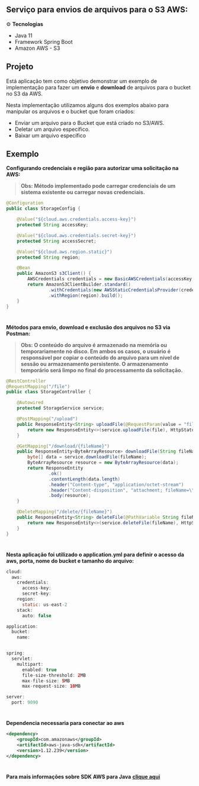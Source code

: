 ## Serviço para envios de arquivos para o S3 AWS:

⚙️ **Tecnologias**
- Java 11
- Framework Spring Boot
- Amazon AWS - S3

## Projeto

Está aplicação tem como objetivo demonstrar um exemplo de implementação para fazer um **envio** e **download** de arquivos para o bucket no S3 da AWS.

Nesta implementação utilizamos alguns dos exemplos abaixo para manipular os arquivos e o bucket que foram criados:

- Enviar um arquivo para o Bucket que está criado no S3/AWS.
- Deletar um arquivo específico.
- Baixar um arquivo específico

## Exemplo
**Configurando credenciais e região para autorizar uma solicitação na AWS:**

>**Obs: Método implementado pode carregar credenciais de um sistema existente ou carregar novas credenciais.**
```java
@Configuration
public class StorageConfig {

    @Value("${cloud.aws.credentials.access-key}")
    protected String accessKey;

    @Value("${cloud.aws.credentials.secret-key}")
    protected String accessSecret;

    @Value("${cloud.aws.region.static}")
    protected String region;

    @Bean
    public AmazonS3 s3Client() {
        AWSCredentials credentials = new BasicAWSCredentials(accessKey, accessSecret);
        return AmazonS3ClientBuilder.standard()
                .withCredentials(new AWSStaticCredentialsProvider(credentials))
                .withRegion(region).build();
    }
}
```
#
**Métodos para envio, download e exclusão dos arquivos no S3 via Postman:**

>**Obs: O conteúdo do arquivo é armazenado na memória ou temporariamente no disco. Em ambos os casos, o usuário é responsável por copiar o conteúdo do arquivo para um nível de sessão ou armazenamento persistente. O armazenamento temporário será limpo no final do processamento da solicitação.**
```java
@RestController
@RequestMapping("/file")
public class StorageController {

    @Autowired
    protected StorageService service;

    @PostMapping("/upload")
    public ResponseEntity<String> uploadFile(@RequestParam(value = "file") MultipartFile file) {
        return new ResponseEntity<>(service.uploadFile(file), HttpStatus.OK);
    }

    @GetMapping("/download/{fileName}")
    public ResponseEntity<ByteArrayResource> downloadFile(String fileName) {
        byte[] data = service.downloadFile(fileName);
        ByteArrayResource resource = new ByteArrayResource(data);
        return ResponseEntity
                .ok()
                .contentLength(data.length)
                .header("Content-type", "application/octet-stream")
                .header("Content-disposition", "attachment; fileName=\"" + fileName + "\"")
                .body(resource);
    }

    @DeleteMapping("/delete/{fileName}")
    public ResponseEntity<String> deleteFile(@PathVariable String fileName) {
        return new ResponseEntity<>(service.deleteFile(fileName), HttpStatus.OK);
    }
}
```
# 
**Nesta aplicação foi utilizado o application.yml para definir o acesso da aws, porta, nome do bucket e tamanho do arquivo:**
```java
cloud:
  aws:
    credentials:
      access-key:
      secret-key:
    region:
      static: us-east-2
    stack:
      auto: false

application:
  bucket:
    name:


spring:
  servlet:
    multipart:
      enabled: true
      file-size-threshold: 2MB
      max-file-size: 5MB
      max-request-size: 10MB

server:
  port: 9090
```
#
**Dependencia necessaria para conectar ao aws**
```xml
<dependency>
    <groupId>com.amazonaws</groupId>
	<artifactId>aws-java-sdk</artifactId>
	<version>1.12.239</version>
</dependency>
```
#
**Para mais informações sobre SDK AWS para Java**
**[clique aqui](https://docs.aws.amazon.com/pt_br/sdk-for-java/latest/developer-guide/using.html)**
